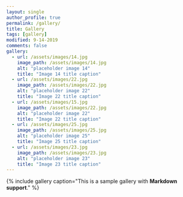 ```yaml
---
layout: single
author_profile: true
permalink: /gallery/
title: Gallery
tags: [gallery]
modified: 9-14-2019
comments: false
gallery:
  - url: /assets/images/14.jpg
    image_path: /assets/images/14.jpg
    alt: "placeholder image 14"
    title: "Image 14 title caption"
  - url: /assets/images/22.jpg
    image_path: /assets/images/22.jpg
    alt: "placeholder image 22"
    title: "Image 22 title caption"
  - url: /assets/images/15.jpg
    image_path: /assets/images/22.jpg
    alt: "placeholder image 22"
    title: "Image 22 title caption"  
  - url: /assets/images/25.jpg
    image_path: /assets/images/25.jpg
    alt: "placeholder image 25"
    title: "Image 25 title caption"
  - url: /assets/images/23.jpg
    image_path: /assets/images/23.jpg
    alt: "placeholder image 23"
    title: "Image 23 title caption"    
---
```


{% include gallery caption="This is a sample gallery with **Markdown support**." %}


